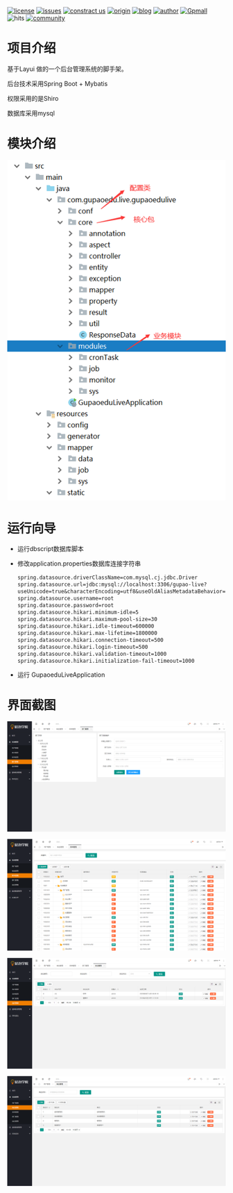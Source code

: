 
[![license](https://img.shields.io/hexpm/l/plug.svg?style=flat-square)](https://github.com/2227324689/ToBeBetter/blob/master/LICENSE) [![issues](https://img.shields.io/bitbucket/issues-raw/2227324689/ToBeBetter.svg?style=flat-square)](https://github.com/2227324689/gpmall/issues) [![constract us](https://img.shields.io/badge/contract%20us-%E5%AE%98%E7%BD%91-brightgreen.svg?style=flat-square)](https://www.gupaoedu.com) [![origin](https://img.shields.io/badge/origin-%E5%92%95%E6%B3%A1%E5%AD%A6%E9%99%A2-yellowgreen.svg?style=flat-square)](https://www.gupaoedu.com) [![blog](https://img.shields.io/badge/blog-%E5%8D%9A%E5%AE%A2-orange.svg?style=flat-square)](https://istio.tech) [![author](https://img.shields.io/badge/author-Mic-blue.svg?style=flat-square)](#) [![Gpmall](https://img.shields.io/badge/linked-gpmall-red.svg?style=flat-square)](#) ![hits](http://hits.dwyl.io/gpmall/gpmall.svg?style=flat-square) [![community](https://img.shields.io/badge/community-%E6%8A%80%E6%9C%AF%E7%A4%BE%E5%8C%BA-lightgrey.svg?style=flat-square)](https://gper.club)

# 项目介绍

基于Layui 做的一个后台管理系统的脚手架。

后台技术采用Spring Boot + Mybatis

权限采用的是Shiro

数据库采用mysql

# 模块介绍

![image-20201013232326975](readme.assets/image-20201013232326975.png)



# 运行向导

* 运行dbscript数据库脚本

* 修改application.properties数据库连接字符串

  ```properties
  spring.datasource.driverClassName=com.mysql.cj.jdbc.Driver
  spring.datasource.url=jdbc:mysql://localhost:3306/gupao-live?useUnicode=true&characterEncoding=utf8&useOldAliasMetadataBehavior=true&zeroDateTimeBehavior=convertToNull&allowMultiQueries=true&serverTimezone=UTC&serverTimezone=Asia/Shanghai
  spring.datasource.username=root
  spring.datasource.password=root
  spring.datasource.hikari.minimum-idle=5
  spring.datasource.hikari.maximum-pool-size=30
  spring.datasource.hikari.idle-timeout=600000
  spring.datasource.hikari.max-lifetime=1800000
  spring.datasource.hikari.connection-timeout=500
  spring.datasource.hikari.login-timeout=500
  spring.datasource.hikari.validation-timeout=1000
  spring.datasource.hikari.initialization-fail-timeout=1000
  ```

* 运行 GupaoeduLiveApplication

# 界面截图



![image-20201013231613775](readme.assets/image-20201013231613775.png)



![image-20201013231621443](readme.assets/image-20201013231621443.png)



![image-20201013231627638](readme.assets/image-20201013231627638.png)



![image-20201013231633138](readme.assets/image-20201013231633138.png)
